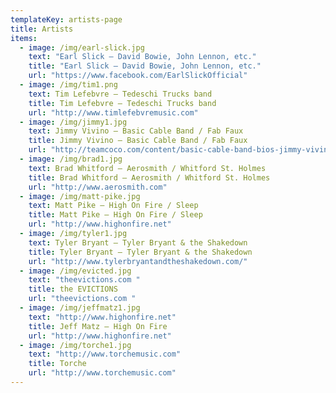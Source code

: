 ```yaml
---
templateKey: artists-page
title: Artists
items:
  - image: /img/earl-slick.jpg
    text: "Earl Slick – David Bowie, John Lennon, etc."
    title: "Earl Slick – David Bowie, John Lennon, etc."
    url: "https://www.facebook.com/EarlSlickOfficial"
  - image: /img/tim1.png
    text: Tim Lefebvre – Tedeschi Trucks band
    title: Tim Lefebvre – Tedeschi Trucks band
    url: "http://www.timlefebvremusic.com"
  - image: /img/jimmy1.jpg
    text: Jimmy Vivino – Basic Cable Band / Fab Faux
    title: Jimmy Vivino – Basic Cable Band / Fab Faux
    url: "http://teamcoco.com/content/basic-cable-band-bios-jimmy-vivino"
  - image: /img/brad1.jpg
    text: Brad Whitford – Aerosmith / Whitford St. Holmes
    title: Brad Whitford – Aerosmith / Whitford St. Holmes
    url: "http://www.aerosmith.com"
  - image: /img/matt-pike.jpg
    text: Matt Pike – High On Fire / Sleep
    title: Matt Pike – High On Fire / Sleep
    url: "http://www.highonfire.net"
  - image: /img/tyler1.jpg
    text: Tyler Bryant – Tyler Bryant & the Shakedown
    title: Tyler Bryant – Tyler Bryant & the Shakedown
    url: "http://www.tylerbryantandtheshakedown.com/"
  - image: /img/evicted.jpg
    text: "theevictions.com "
    title: the EVICTIONS
    url: "theevictions.com "
  - image: /img/jeffmatz1.jpg
    text: "http://www.highonfire.net"
    title: Jeff Matz – High On Fire
    url: "http://www.highonfire.net"
  - image: /img/torche1.jpg
    text: "http://www.torchemusic.com"
    title: Torche
    url: "http://www.torchemusic.com"
---
```

